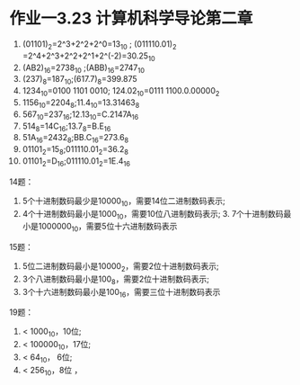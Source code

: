 # **作业一3.23 计算机科学导论第二章**

1. (01101)<sub>2</sub>=2^3+2^2+2^0=13<sub>10</sub> ; (011110.01)<sub>2</sub> =2^4+2^3+2^2+2^1+2^(-2)=30.25<sub>10</sub>
2. (AB2)<sub>16</sub>=2738<sub>10</sub> ;(ABB)<sub>16</sub>=2747<sub>10</sub>
3. (237)<sub>8</sub>=187<sub>10</sub>;(617.7)<sub>8</sub>=399.875
4. 1234<sub>10</sub>=0100 1101 0010; 124.02<sub>10</sub>=0111 1100.0.00000<sub>2</sub>
5. 1156<sub>10</sub>=2204<sub>8</sub>;11.4<sub>10</sub>=13.31463<sub>8</sub>
6. 567<sub>10</sub>=237<sub>16</sub>;12.13<sub>10</sub>=C.2147A<sub>16</sub>
7. 514<sub>8</sub>=14C<sub>16</sub>;13.7<sub>8</sub>=B.E<sub>16</sub>
8. 51A<sub>16</sub>=2432<sub>8</sub>;BB.C<sub>16</sub>=273.6<sub>8</sub>
9. 01101<sub>2</sub>=15<sub>8</sub>;011110.01<sub>2</sub>=36.2<sub>8</sub>
10. 01101<sub>2</sub>=D<sub>16</sub>;011110.01<sub>2</sub>=1E.4<sub>16</sub>

14题：

1. 5个十进制数码最少是10000<sub>10</sub>，需要14位二进制数码表示;
2. 4个十进制数码最小是1000<sub>10</sub>，需要10位八进制数码表示;
   3. 7个十进制数码最小是1000000<sub>10</sub>，需要5位十六进制数码表示

15题：

   1. 5位二进制数码最小是10000<sub>2</sub>，需要2位十进制数码表示;
   2. 3个八进制数码最小是100<sub>8</sub>，需要2位十进制数码表示;
   3. 3个十六进制数码最小是100<sub>16</sub>，需要三位十进制数码表示



19题：

   1. < 1000<sub>10</sub>，10位;
   2. < 100000<sub>10</sub>，17位;
   3. < 64<sub>10</sub>， 6位;
   4. < 256<sub>10</sub>，8位
         ，